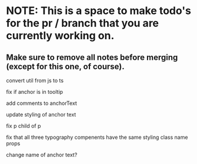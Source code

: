 # NOTE: This is a space to make todo's for the pr / branch that you are currently working on. 
Make sure to remove all notes before merging (except for this one, of course).
----------------------------------------------------------------------------------------------------
convert util from js to ts

fix if anchor is in tooltip

add comments to anchorText

update styling of anchor text

fix p child of p

fix that all three typography compenents have the same styling class name props

change name of anchor text?
